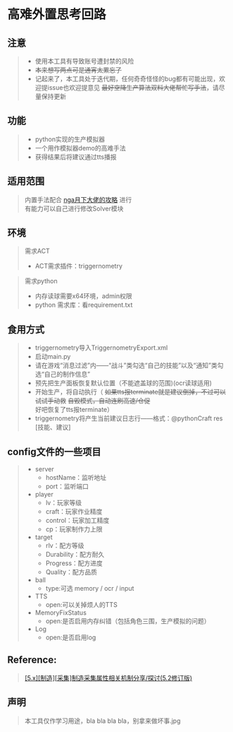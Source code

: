 高难外置思考回路
====

注意
----
> * 使用本工具有导致账号遭封禁的风险
> * ~~本来想写两点可是通宵太累忘了~~
> * 记起来了，本工具处于迭代期，任何奇奇怪怪的bug都有可能出现，欢迎提issue也欢迎提意见 ~~最好空降生产算法双料大佬帮忙写手法~~，请尽量保持更新

功能
----
> * python实现的生产模拟器
> * 一个用作模拟器demo的高难手法
> * 获得结果后将建议通过tts播报


适用范围
----
>内置手法配合 [nga月下大佬的攻略](https://ngabbs.com/read.php?pid=348434012) 进行
<br>有能力可以自己进行修改Solver模块

环境
----
>需求ACT
>- ACT需求插件：triggernometry

>需求python
>- 内存读球需要x64环境，admin权限
>- python 需求库：看requirement.txt

食用方式
----
>- triggernometry导入TriggernometryExport.xml
>- 启动main.py
>- 请在游戏“消息过滤”内——“战斗”类勾选“自己的技能”以及“通知”类勾选“自己的制作信息”
>- 预先把生产面板恢复默认位置（不能遮盖球的范围)(ocr读球适用)
>- 开始生产，将自动执行（ ~~如果tts报terminate就是建议倒掉，不过可以试试手动救~~ ~~自毁模式，自动连刷高速/仓促~~ 好吧恢复了tts报terminate）
>- triggernometry将产生当前建议日志行——格式：@pythonCraft res [技能、建议]

config文件的一些项目
----
> * server
>   - hostName：监听地址
>   - port：监听端口
> * player
>   - lv：玩家等级
>   - craft：玩家作业精度
>   - control：玩家加工精度
>   - cp：玩家制作力上限
> * target
>   - rlv：配方等级
>   - Durability：配方耐久
>   - Progress：配方进度
>   - Quality：配方品质
> * ball
>   - type:可选 memory / ocr / input
> * TTS
>   - open:可以关掉烦人的TTS
> * MemoryFixStatus
>   - open:是否启用内存纠错（包括角色三围，生产模拟的问题）
> * Log
>   - open:是否启用log

Reference:
----
>[[5.x][制造][采集]制造采集属性相关机制分享/探讨(5.2修订版)](https://ngabbs.com/read.php?tid=18839082)


声明
-----
>本工具仅作学习用途，bla bla bla bla，别拿来做坏事.jpg
